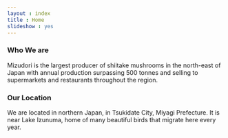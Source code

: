```yaml
---
layout : index
title : Home
slideshow : yes
---
```

### Who We are

Mizudori is the largest producer of shiitake mushrooms in the north-east of Japan with annual production surpassing 500 tonnes and selling to supermarkets and restaurants throughout the region.

### Our Location

We are located in northern Japan, in Tsukidate City, Miyagi Prefecture. It is near Lake Izunuma, home of many beautiful birds
that migrate here every year.
